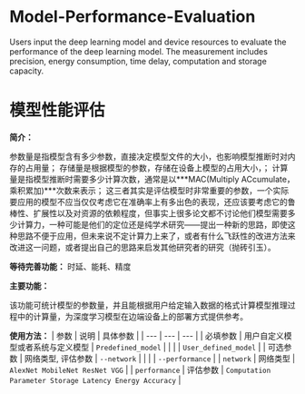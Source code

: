 # Model-Performance-Evaluation
Users input the deep learning model and device resources to evaluate the performance of the deep learning model. The measurement includes precision, energy consumption, time delay, computation and storage capacity.

# 模型性能评估

**简介：**

参数量是指模型含有多少参数，直接决定模型文件的大小，也影响模型推断时对内存的占用量；
存储量是根据模型的参数，存储在设备上模型的占用大小，；
计算量是指模型推断时需要多少计算次数，通常是以***MAC(Multiply ACcumulate，乘积累加)***次数来表示；
这三者其实是评估模型时非常重要的参数，一个实际要应用的模型不应当仅仅考虑它在准确率上有多出色的表现，还应该要考虑它的鲁棒性、扩展性以及对资源的依赖程度，但事实上很多论文都不讨论他们模型需要多少计算力，一种可能是他们的定位还是纯学术研究——提出一种新的思路，即使这种思路不便于应用，但未来说不定计算力上来了，或者有什么飞跃性的改进方法来改进这一问题，或者提出自己的思路来启发其他研究者的研究（抛砖引玉）。

**等待完善功能：**
时延、能耗、精度

**主要功能：**

该功能可统计模型的参数量，并且能根据用户给定输入数据的格式计算模型推理过程中的计算量，为深度学习模型在边端设备上的部署方式提供参考。

**使用方法：**
| 参数 | 说明 | 具体参数 |
| --- | --- | --- |
| 必填参数 | 用户自定义模型或者系统与定义模型 | `Predefined_model` |
| | | `User_defined_model` |
| 可选参数 | 网络类型, 评估参数 | `--network` |
| | | `--performance` |
| `network` | 网络类型 | `AlexNet MobileNet ResNet VGG` |
| `performance` | 评估参数 | `Computation Parameter Storage Latency Energy Accuracy` |